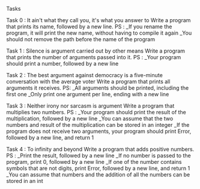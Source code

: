 Tasks

Task 0 : It ain't what they call you, it's what you answer to
Write a program that prints its name, followed by a new line.
PS :
_If you rename the program, it will print the new name, without having to compile it again
_You should not remove the path before the name of the program

Task 1 : Silence is argument carried out by other means
Write a program that prints the number of arguments passed into it.
PS : 
_Your program should print a number, followed by a new line

Task 2 : The best argument against democracy is a five-minute conversation with the average voter
Write a program that prints all arguments it receives.
PS:
_All arguments should be printed, including the first one
_Only print one argument per line, ending with a new line

Task 3 : Neither irony nor sarcasm is argument
Write a program that multiplies two numbers.
PS :
_Your program should print the result of the multiplication, followed by a new line
_You can assume that the two numbers and result of the multiplication can be stored in an integer
_If the program does not receive two arguments, your program should print Error, followed by a new line, and return 1

Task 4 : To infinity and beyond
Write a program that adds positive numbers.
PS :
_Print the result, followed by a new line
_If no number is passed to the program, print 0, followed by a new line
_If one of the number contains symbols that are not digits, print Error, followed by a new line, and return 1
_You can assume that numbers and the addition of all the numbers can be stored in an int
